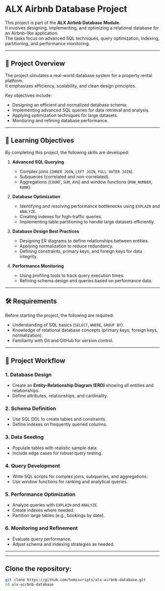 # ALX Airbnb Database Project

This project is part of the **ALX Airbnb Database Module**.  
It involves designing, implementing, and optimizing a relational database for an Airbnb-like application.  
The tasks focus on advanced SQL techniques, query optimization, indexing, partitioning, and performance monitoring.

---

## 📌 Project Overview
The project simulates a real-world database system for a property rental platform.  
It emphasizes efficiency, scalability, and clean design principles.

Key objectives include:
- Designing an efficient and normalized database schema.
- Implementing advanced SQL queries for data retrieval and analysis.
- Applying optimization techniques for large datasets.
- Monitoring and refining database performance.

---

## 🎯 Learning Objectives
By completing this project, the following skills are developed:

1. **Advanced SQL Querying**  
   - Complex joins (`INNER JOIN`, `LEFT JOIN`, `FULL OUTER JOIN`).
   - Subqueries (correlated and non-correlated).
   - Aggregations (`COUNT`, `SUM`, `AVG`) and window functions (`ROW_NUMBER`, `RANK`).

2. **Database Optimization**  
   - Identifying and resolving performance bottlenecks using `EXPLAIN` and `ANALYZE`.
   - Creating indexes for high-traffic queries.
   - Implementing table partitioning to handle large datasets efficiently.

3. **Database Design Best Practices**  
   - Designing ER diagrams to define relationships between entities.
   - Applying normalization to reduce redundancy.
   - Defining constraints, primary keys, and foreign keys for data integrity.

4. **Performance Monitoring**  
   - Using profiling tools to track query execution times.
   - Refining schema design and queries based on performance data.

---

## 🛠️ Requirements
Before starting the project, the following are required:
- Understanding of SQL basics (`SELECT`, `WHERE`, `GROUP BY`).
- Knowledge of relational database concepts (primary keys, foreign keys, normalization).
- Familiarity with Git and GitHub for version control.

---

## 📂 Project Workflow

### 1. Database Design
- Create an **Entity-Relationship Diagram (ERD)** showing all entities and relationships.
- Define attributes, relationships, and cardinality.

### 2. Schema Definition
- Use SQL DDL to create tables and constraints.
- Define indexes on frequently queried columns.

### 3. Data Seeding
- Populate tables with realistic sample data.
- Include edge cases for robust query testing.

### 4. Query Development
- Write SQL scripts for complex joins, subqueries, and aggregations.
- Use window functions for ranking and analytical queries.

### 5. Performance Optimization
- Analyze queries with `EXPLAIN` and `ANALYZE`.
- Create indexes where needed.
- Partition large tables (e.g., bookings by date).

### 6. Monitoring and Refinement
- Evaluate query performance.
- Adjust schema and indexing strategies as needed.

---


---

## Clone the repository:
   ```bash
   git clone https://github.com/temiscripts/alx-airbnb-database.git
   cd alx-airbnb-database

